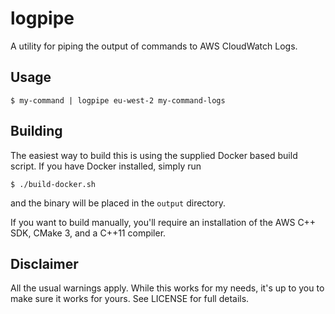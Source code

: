 # logpipe

A utility for piping the output of commands to AWS CloudWatch Logs.

## Usage

```shell
$ my-command | logpipe eu-west-2 my-command-logs
```

## Building

The easiest way to build this is using the supplied Docker based build script. If you have Docker installed, simply run

```shell
$ ./build-docker.sh
```

and the binary will be placed in the ```output``` directory.

If you want to build manually, you'll require an installation of the AWS C++ SDK, CMake 3, and a C++11 compiler.

## Disclaimer

All the usual warnings apply. While this works for my needs, it's up to you to make sure it works for yours. See LICENSE for full details.
